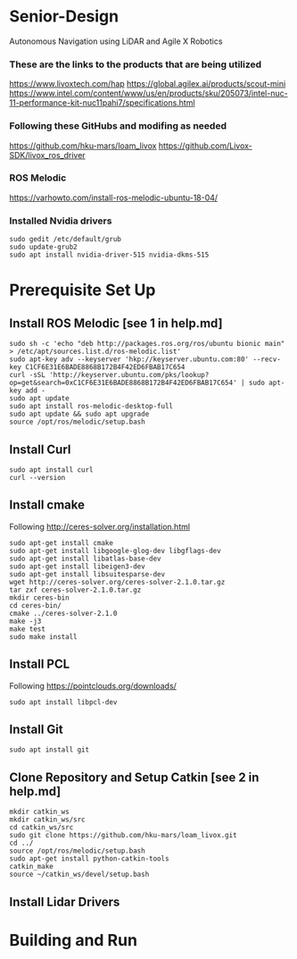 # Senior-Design
Autonomous Navigation using LiDAR and Agile X Robotics

### These are the links to the products that are being utilized
https://www.livoxtech.com/hap
https://global.agilex.ai/products/scout-mini
https://www.intel.com/content/www/us/en/products/sku/205073/intel-nuc-11-performance-kit-nuc11pahi7/specifications.html

### Following these GitHubs and modifing as needed
https://github.com/hku-mars/loam_livox
https://github.com/Livox-SDK/livox_ros_driver

### ROS Melodic
https://varhowto.com/install-ros-melodic-ubuntu-18-04/

### Installed Nvidia drivers
```
sudo gedit /etc/default/grub
sudo update-grub2
sudo apt install nvidia-driver-515 nvidia-dkms-515
```

# Prerequisite Set Up

## Install ROS Melodic [see 1 in help.md]
```
sudo sh -c 'echo "deb http://packages.ros.org/ros/ubuntu bionic main" > /etc/apt/sources.list.d/ros-melodic.list'
sudo apt-key adv --keyserver 'hkp://keyserver.ubuntu.com:80' --recv-key C1CF6E31E6BADE8868B172B4F42ED6FBAB17C654
curl -sSL 'http://keyserver.ubuntu.com/pks/lookup?op=get&search=0xC1CF6E31E6BADE8868B172B4F42ED6FBAB17C654' | sudo apt-key add -
sudo apt update
sudo apt install ros-melodic-desktop-full
sudo apt update && sudo apt upgrade
source /opt/ros/melodic/setup.bash
```

## Install Curl
```
sudo apt install curl
curl --version
```

## Install cmake
Following http://ceres-solver.org/installation.html
```
sudo apt-get install cmake
sudo apt-get install libgoogle-glog-dev libgflags-dev
sudo apt-get install libatlas-base-dev
sudo apt-get install libeigen3-dev
sudo apt-get install libsuitesparse-dev
wget http://ceres-solver.org/ceres-solver-2.1.0.tar.gz
tar zxf ceres-solver-2.1.0.tar.gz
mkdir ceres-bin
cd ceres-bin/
cmake ../ceres-solver-2.1.0
make -j3
make test
sudo make install
```

## Install PCL
Following https://pointclouds.org/downloads/
```
sudo apt install libpcl-dev
```

## Install Git
```
sudo apt install git
```

## Clone Repository and Setup Catkin [see 2 in help.md]
```
mkdir catkin_ws
mkdir catkin_ws/src
cd catkin_ws/src
sudo git clone https://github.com/hku-mars/loam_livox.git
cd ../
source /opt/ros/melodic/setup.bash
sudo apt-get install python-catkin-tools
catkin_make
source ~/catkin_ws/devel/setup.bash
```

## Install Lidar Drivers

# Building and Run
